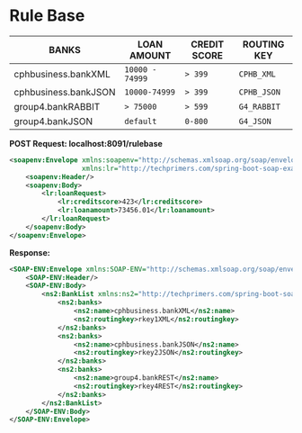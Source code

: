# Rule Base

BANKS | LOAN AMOUNT | CREDIT SCORE  | ROUTING KEY |
------|-------------|---------------|-------------|
cphbusiness.bankXML | `10000 - 74999` | `> 399`  | `CPHB_XML` |
cphbusiness.bankJSON | `10000-74999` | `> 399` | `CPHB_JSON` |
group4.bankRABBIT | `> 75000` | `> 599` | `G4_RABBIT` |
group4.bankJSON | `default`| `0-800` |  `G4_JSON` | 

**POST Request: localhost:8091/rulebase**

```xml
<soapenv:Envelope xmlns:soapenv="http://schemas.xmlsoap.org/soap/envelope/"
                  xmlns:lr="http://techprimers.com/spring-boot-soap-example">
    <soapenv:Header/>
    <soapenv:Body>
        <lr:loanRequest>
            <lr:creditscore>423</lr:creditscore>
            <lr:loanamount>73456.01</lr:loanamount>
        </lr:loanRequest>
    </soapenv:Body>
</soapenv:Envelope>
```

**Response:**

```xml
<SOAP-ENV:Envelope xmlns:SOAP-ENV="http://schemas.xmlsoap.org/soap/envelope/">
    <SOAP-ENV:Header/>
    <SOAP-ENV:Body>
        <ns2:BankList xmlns:ns2="http://techprimers.com/spring-boot-soap-example">
            <ns2:banks>
                <ns2:name>cphbusiness.bankXML</ns2:name>
                <ns2:routingkey>rkey1XML</ns2:routingkey>
            </ns2:banks>
            <ns2:banks>
                <ns2:name>cphbusiness.bankJSON</ns2:name>
                <ns2:routingkey>rkey2JSON</ns2:routingkey>
            </ns2:banks>
            <ns2:banks>
                <ns2:name>group4.bankREST</ns2:name>
                <ns2:routingkey>rkey4REST</ns2:routingkey>
            </ns2:banks>
        </ns2:BankList>
    </SOAP-ENV:Body>
</SOAP-ENV:Envelope>
```